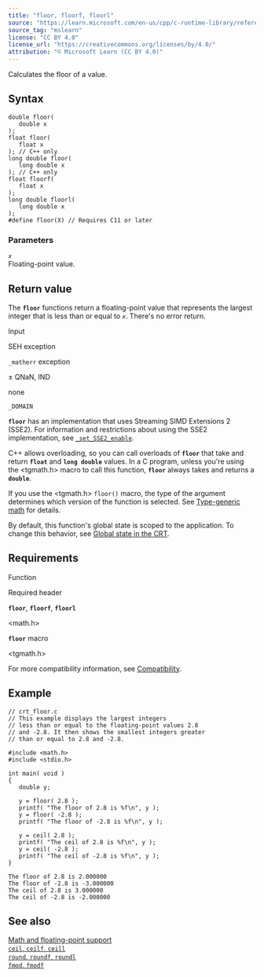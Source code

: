 ```yaml
---
title: "floor, floorf, floorl"
source: "https://learn.microsoft.com/en-us/cpp/c-runtime-library/reference/floor-floorf-floorl?view=msvc-170"
source_tag: "mslearn"
license: "CC BY 4.0"
license_url: "https://creativecommons.org/licenses/by/4.0/"
attribution: "© Microsoft Learn (CC BY 4.0)"
---
```

Calculates the floor of a value.

## Syntax

```
double floor(
   double x
);
float floor(
   float x
); // C++ only
long double floor(
   long double x
); // C++ only
float floorf(
   float x
);
long double floorl(
   long double x
);
#define floor(X) // Requires C11 or later
```

### Parameters

_`x`_  
Floating-point value.

## Return value

The **`floor`** functions return a floating-point value that represents the largest integer that is less than or equal to _`x`_. There's no error return.

Input

SEH exception

`_matherr` exception

± QNaN, IND

none

`_DOMAIN`

**`floor`** has an implementation that uses Streaming SIMD Extensions 2 (SSE2). For information and restrictions about using the SSE2 implementation, see [`_set_SSE2_enable`](https://learn.microsoft.com/en-us/cpp/c-runtime-library/reference/set-sse2-enable?view=msvc-170).

C++ allows overloading, so you can call overloads of **`floor`** that take and return **`float`** and **`long double`** values. In a C program, unless you're using the <tgmath.h> macro to call this function, **`floor`** always takes and returns a **`double`**.

If you use the <tgmath.h> `floor()` macro, the type of the argument determines which version of the function is selected. See [Type-generic math](https://learn.microsoft.com/en-us/cpp/c-runtime-library/tgmath?view=msvc-170) for details.

By default, this function's global state is scoped to the application. To change this behavior, see [Global state in the CRT](https://learn.microsoft.com/en-us/cpp/c-runtime-library/global-state?view=msvc-170).

## Requirements

Function

Required header

**`floor`**, **`floorf`**, **`floorl`**

<math.h>

**`floor`** macro

<tgmath.h>

For more compatibility information, see [Compatibility](https://learn.microsoft.com/en-us/cpp/c-runtime-library/compatibility?view=msvc-170).

## Example

```
// crt_floor.c
// This example displays the largest integers
// less than or equal to the floating-point values 2.8
// and -2.8. It then shows the smallest integers greater
// than or equal to 2.8 and -2.8.

#include <math.h>
#include <stdio.h>

int main( void )
{
   double y;

   y = floor( 2.8 );
   printf( "The floor of 2.8 is %f\n", y );
   y = floor( -2.8 );
   printf( "The floor of -2.8 is %f\n", y );

   y = ceil( 2.8 );
   printf( "The ceil of 2.8 is %f\n", y );
   y = ceil( -2.8 );
   printf( "The ceil of -2.8 is %f\n", y );
}
```

```
The floor of 2.8 is 2.000000
The floor of -2.8 is -3.000000
The ceil of 2.8 is 3.000000
The ceil of -2.8 is -2.000000
```

## See also

[Math and floating-point support](https://learn.microsoft.com/en-us/cpp/c-runtime-library/floating-point-support?view=msvc-170)  
[`ceil`, `ceilf`, `ceill`](https://learn.microsoft.com/en-us/cpp/c-runtime-library/reference/ceil-ceilf-ceill?view=msvc-170)  
[`round`, `roundf`, `roundl`](https://learn.microsoft.com/en-us/cpp/c-runtime-library/reference/round-roundf-roundl?view=msvc-170)  
[`fmod`, `fmodf`](https://learn.microsoft.com/en-us/cpp/c-runtime-library/reference/fmod-fmodf?view=msvc-170)